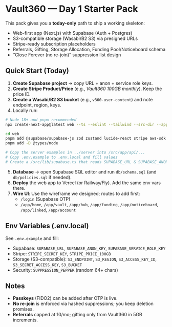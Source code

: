 # Vault360 — Day 1 Starter Pack

This pack gives you a **today-only** path to ship a working skeleton:
- Web-first app (Next.js) with Supabase (Auth + Postgres)
- S3-compatible storage (Wasabi/B2 S3) via presigned URLs
- Stripe-ready subscription placeholders
- Referrals, Gifting, Storage Allocation, Funding Pool/Noticeboard schema
- “Close Forever (no re-join)” suppression list design

## Quick Start (Today)
1) **Create Supabase project** → copy URL + anon + service role keys.
2) **Create Stripe Product/Price** (e.g., _Vault360 100GB monthly_). Keep the price ID.
3) **Create a Wasabi/B2 S3 bucket** (e.g., `v360-user-content`) and note endpoint, region, keys.
4) Locally run:
```bash
# Node 18+ and pnpm recommended
npx create-next-app@latest web --ts --eslint --tailwind --src-dir --app

cd web
pnpm add @supabase/supabase-js zod zustand lucide-react stripe aws-sdk @aws-sdk/client-s3 @aws-sdk/s3-request-presigner
pnpm add -D @types/node

# Copy the server examples in ../server into /src/app/api/...
# Copy .env.example to .env.local and fill values
# Create a /src/lib/supabase.ts that reads SUPABASE_URL & SUPABASE_ANON_KEY
```

5) **Database** → open Supabase SQL editor and run `db/schema.sql` (and `db/policies.sql` if needed).
6) **Deploy** the web app to Vercel (or Railway/Fly). Add the same env vars there.
7) **Wire UI**: Use the wireframe we designed; routes to add first:
   - `/login` (Supabase OTP)
   - `/app/home`, `/app/vault`, `/app/hub`, `/app/funding`, `/app/noticeboard`, `/app/linked`, `/app/account`

## Env Variables (.env.local)
See `.env.example` and fill:
- Supabase: `SUPABASE_URL`, `SUPABASE_ANON_KEY`, `SUPABASE_SERVICE_ROLE_KEY`
- Stripe: `STRIPE_SECRET_KEY`, `STRIPE_PRICE_100GB`
- Storage (S3-compatible): `S3_ENDPOINT`, `S3_REGION`, `S3_ACCESS_KEY_ID`, `S3_SECRET_ACCESS_KEY`, `S3_BUCKET`
- Security: `SUPPRESSION_PEPPER` (random 64+ chars)

## Notes
- **Passkeys** (FIDO2) can be added after OTP is live.
- **No re-join** is enforced via hashed suppressions; you keep deletion promises.
- **Referrals** capped at 10/mo; gifting only from Vault360 in 5GB increments.
